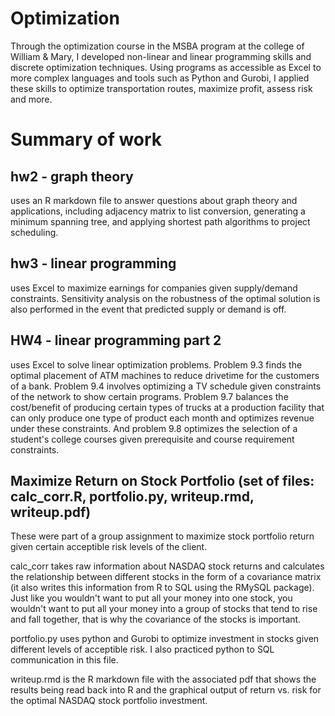 # Optimization

Through the optimization course in the MSBA program at the college of William & Mary, I developed non-linear and linear programming skills and discrete optimization techniques. Using programs as accessible as Excel to more complex languages and tools such as Python and Gurobi, I applied these skills to optimize transportation routes, maximize profit, assess risk and more.

# Summary of work

## hw2 - graph theory
uses an R markdown file to answer questions about graph theory and applications, including adjacency matrix to list conversion, generating a minimum spanning tree, and applying shortest path algorithms to project scheduling. 

## hw3 - linear programming
uses Excel to maximize earnings for companies given supply/demand constraints. Sensitivity analysis on the robustness of the optimal solution is also performed in the event that predicted supply or demand is off.

## HW4 - linear programming part 2
uses Excel to solve linear optimization problems. Problem 9.3 finds the optimal placement of ATM machines to reduce drivetime for the customers of a bank. Problem 9.4 involves optimizing a TV schedule given constraints of the network to show certain programs. Problem 9.7 balances the cost/benefit of producing certain types of trucks at a production facility that can only produce one type of product each month and optimizes revenue under these constraints. And problem 9.8 optimizes the selection of a student's college courses given prerequisite and course requirement constraints. 

## Maximize Return on Stock Portfolio (set of files: calc_corr.R, portfolio.py, writeup.rmd, writeup.pdf)

These were part of a group assignment to maximize stock portfolio return given certain acceptible risk levels of the client.

calc_corr takes raw information about NASDAQ stock returns and calculates the relationship between different stocks in the form of a covariance matrix (it also writes this information from R to SQL using the RMySQL package). Just like you wouldn't want to put all your money into one stock, you wouldn't want to put all your money into a group of stocks that tend to rise and fall together, that is why the covariance of the stocks is important. 

portfolio.py uses python and Gurobi to optimize investment in stocks given different levels of acceptible risk. I also practiced python to SQL communication in this file.

writeup.rmd is the R markdown file with the associated pdf that shows the results being read back into R and the graphical output of return vs. risk for the optimal NASDAQ stock portfolio investment.
